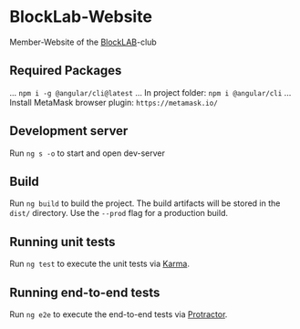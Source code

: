 # BlockLab-Website

Member-Website of the [BlockLAB](http://site.blocklab.de/)-club

## Required Packages
... `npm i -g @angular/cli@latest`
... In project folder: `npm i @angular/cli`
... Install MetaMask browser plugin: `https://metamask.io/`

## Development server

Run `ng s -o` to start and open dev-server

## Build

Run `ng build` to build the project. The build artifacts will be stored in the `dist/` directory. Use the `--prod` flag for a production build.

## Running unit tests

Run `ng test` to execute the unit tests via [Karma](https://karma-runner.github.io).

## Running end-to-end tests

Run `ng e2e` to execute the end-to-end tests via [Protractor](http://www.protractortest.org/).


